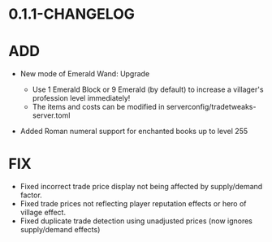 # 0.1.1-CHANGELOG

# ADD

+ New mode of Emerald Wand: Upgrade
   + Use 1 Emerald Block or 9 Emerald (by default) to increase a villager's profession level immediately!
   + The items and costs can be modified in serverconfig/tradetweaks-server.toml

+ Added Roman numeral support for enchanted books up to level 255

# FIX

+ Fixed incorrect trade price display not being affected by supply/demand factor.
+ Fixed trade prices not reflecting player reputation effects or hero of village effect.
+ Fixed duplicate trade detection using unadjusted prices (now ignores supply/demand effects)